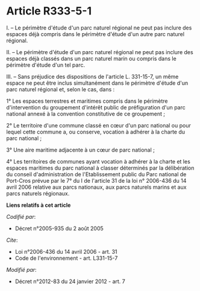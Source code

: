 # Article R333-5-1

I. – Le périmètre d'étude d'un parc naturel régional ne peut pas inclure des espaces déjà compris dans le périmètre d'étude
d'un autre parc naturel régional.

II. – Le périmètre d'étude d'un parc naturel régional ne peut pas inclure des espaces déjà classés dans un parc naturel marin
ou compris dans le périmètre d'étude d'un tel parc.

III. – Sans préjudice des dispositions de l'article L. 331-15-7, un même espace ne peut être inclus simultanément dans le
périmètre d'étude d'un parc naturel régional et, selon le cas, dans :

1° Les espaces terrestres et maritimes compris dans le périmètre d'intervention du groupement d'intérêt public de
préfiguration d'un parc national annexé à la convention constitutive de ce groupement ;

2° Le territoire d'une commune classé en cœur d'un parc national ou pour lequel cette commune a, ou conserve, vocation à
adhérer à la charte du parc national ;

3° Une aire maritime adjacente à un cœur de parc national ;

4° Les territoires de communes ayant vocation à adhérer à la charte et les espaces maritimes du parc national à classer
déterminés par la délibération du conseil d'administration de l'Etablissement public du Parc national de Port-Cros prévue par
le 7° du I de l'article 31 de la loi n° 2006-436 du 14 avril 2006 relative aux parcs nationaux, aux parcs naturels marins et
aux parcs naturels régionaux.

**Liens relatifs à cet article**

_Codifié par_:

  - Décret n°2005-935 du 2 août 2005

_Cite_:

  - Loi n°2006-436 du 14 avril 2006 - art. 31
  - Code de l'environnement - art. L331-15-7

_Modifié par_:

  - Décret n°2012-83 du 24 janvier 2012 - art. 7
